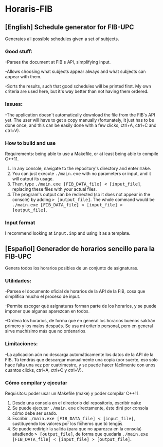 # Horaris-FIB

## [English] Schedule generator for FIB-UPC 
Generates all possible schedules given a set of subjects.
### Good stuff:
-Parses the document at FIB's API, simplifying input.

-Allows choosing what subjects appear always and what subjects can appear with them. 

-Sorts the results, such that good schedules will be printed first. My own criteria are used here, but it's way better than not having them ordered.

### Issues:
-The application doesn't automatically download the file from the FIB's API yet. The user will have to get a copy manually (fortunately, it just has to be done once, and this can be easily done with a few clicks, ctrl+A, ctrl+C and ctrl+V).

### How to build and use
Requirements: being able to use a Makefile, or at least being able to compile C++11.

1. In any console, navigate to the repository's directory and enter <tt>make</tt>. 
2. You can just execute <tt>./main.exe</tt> with no parameters or input, and it will output its usage.
3. Then, type <tt>./main.exe [FIB_DATA_file] < [input_file]</tt>, replacing these files with your actual files.
4. The program's output can be redirected (so it does not appear in the console) by adding <tt> > [output_file]</tt>. The whole command would be <tt>./main.exe [FIB_DATA_file] < [input_file] > [output_file]</tt>.

### Input format

I recommend looking at <tt>input.inp</tt> and using it as a template.

## [Español] Generador de horarios sencillo para la FIB-UPC 
Genera todos los horarios posibles de un conjunto de asignaturas.
### Utilidades: 

-Parsea el documento oficial de horarios de la API de la FIB, cosa que simplifica mucho el proceso de input.

-Permite escoger qué asignaturas forman parte de los horarios, y se puede imponer que algunas aparezcan en todos.

-Ordena los horarios, de forma que en general los horarios buenos saldrán primero y los malos después. Se usa mi criterio personal, pero en general sirve muchísimo más que no ordenarlos.
### Limitaciones: 
-La aplicación aún no descarga automáticamente los datos de la API de la FIB. Tú tendrás que descargar manualmente una copia (por suerte, eso solo hace falta una vez por cuatrimestre, y se puede hacer fácilmente con unos cuantos clicks, ctrl+A, ctrl+C y ctrl+V).

### Cómo compilar y ejecutar
Requisitos: poder usar un Makefile (make) y poder compilar C++11.

1. Desde una consola en el directorio del repositorio, escribir <tt>make</tt> 
2. Se puede ejecutar <tt>./main.exe</tt> directamente, éste dirá por consola cómo debe ser usado.
3. Escribir <tt>./main.exe [FIB_DATA_file] < [input_file]</tt>, sustituyendo los valores por los ficheros que tú tengas.
4. Se puede redirigir la salida (para que no aparezca en la consola) añadiendo <tt> > [output_file]</tt>, de forma que quedaría <tt>./main.exe [FIB_DATA_file] < [input_file] > [output_file]</tt>.